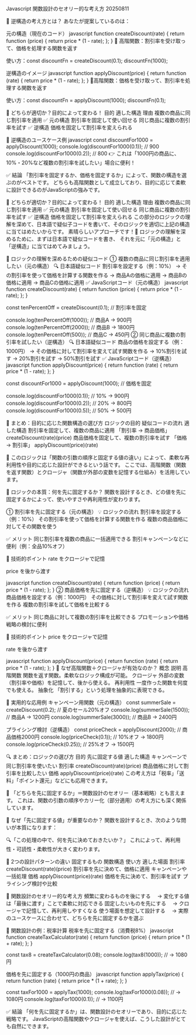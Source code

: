 Javascript 関数設計のセオリー的な考え方 20250811

🔁 逆構造の考え方とは？
あなたが提案しているのは：

元の構造（現在のコード）
javascript
function createDiscount(rate) {
  return function (price) {
    return price * (1 - rate);
  };
}
🔶 高階関数：割引率を受け取って、価格を処理する関数を返す

使い方：const discountFn = createDiscount(0.1); discountFn(1000);

逆構造のイメージ
javascript
function applyDiscount(price) {
  return function (rate) {
    return price * (1 - rate);
  };
}
🔶高階関数：価格を受け取って、割引率を処理する関数を返す

使い方：const discountFn = applyDiscount(1000); discountFn(0.1);

🧠 どちらが適切か？目的によって変わる！
目的	                        適した構造	        理由
複数の商品に同じ割引率を適用	✅ 元の構造	    割引率を固定して使い回せる
同じ商品に複数の割引率を試す	✅ 逆構造	    価格を固定して割引率を変えられる

🎯 逆構造のユースケース例
javascript
const discountFor1000 = applyDiscount(1000);
console.log(discountFor1000(0.1)); // 900
console.log(discountFor1000(0.2)); // 800
👉 これは「1000円の商品に、10%・20%など複数の割引率を試したい」場合に便利！

✅ 結論
「割引率を固定するか、価格を固定するか」によって、関数の構造を選ぶのがベストです。 
どちらも高階関数として成立しており、目的に応じて柔軟に設計できるのがJavaScriptの強みです。

🧠 どちらが適切か？目的によって変わる！ 目的 適した構造 理由 複数の商品に同じ割引率を適用 ✅ 元の構造 割引率を固定して使い回せる 同じ商品に複数の割引率を試す ✅ 逆構造 価格を固定して割引率を変えられる この部分のロジックの理解を深めて、日本語で疑似子コードを書いて、そのロジックを適切に上記の構造に当てはめたいからです。
素晴らしいアプローチです！🧩 ロジックの理解を深めるために、まずは日本語で疑似コードを書き、 それを元に「元の構造」と「逆構造」に当てはめてみましょう。

🧠 ロジックの理解を深めるための疑似コード
① 複数の商品に同じ割引率を適用したい（元の構造）
🔍 日本語疑似コード
割引率を設定する（例：10%）
→ その割引率を使って価格を計算する関数を作る
→ 商品Aの価格に適用
→ 商品Bの価格に適用
→ 商品Cの価格に適用
✅ JavaScriptコード（元の構造）
javascript
function createDiscount(rate) {
  return function (price) {
    return price * (1 - rate);
  };
}

const tenPercentOff = createDiscount(0.1); // 割引率を固定

console.log(tenPercentOff(1000)); // 商品A → 900円
console.log(tenPercentOff(2000)); // 商品B → 1800円
console.log(tenPercentOff(500));  // 商品C → 450円
② 同じ商品に複数の割引率を試したい（逆構造）
🔍 日本語疑似コード
商品の価格を設定する（例：1000円）
→ その価格に対して割引率を変えて試す関数を作る
→ 10%割引を試す
→ 20%割引を試す
→ 50%割引を試す
✅ JavaScriptコード（逆構造）
javascript
function applyDiscount(price) {
  return function (rate) {
    return price * (1 - rate);
  };
}

const discountFor1000 = applyDiscount(1000); // 価格を固定

console.log(discountFor1000(0.1)); // 10% → 900円
console.log(discountFor1000(0.2)); // 20% → 800円
console.log(discountFor1000(0.5)); // 50% → 500円

🧭 まとめ：目的に応じた関数構造の選び方
ロジックの目的	疑似コードの流れ	適した構造
割引率を固定して、複数の商品に適用	「割引率 → 商品価格」	createDiscount(rate)(price)
商品価格を固定して、複数の割引率を試す	「価格 → 割引率」	applyDiscount(price)(rate)

🧠 このロジックは「関数の引数の順序と固定する値の違い」によって、柔軟な再利用性や目的に応じた設計ができるという話です。 
ここでは、高階関数（関数を返す関数）とクロージャ（関数が外部の変数を記憶する仕組み）を活用しています。

🔁 ロジックの本質：何を先に固定するか？
関数を設計するとき、どの値を先に固定するかによって、使いやすさや再利用性が変わります。

① 割引率を先に固定する（元の構造）
💡 ロジックの流れ
割引率を設定する（例：10%）
その割引率を使って価格を計算する関数を作る
複数の商品価格に対してその関数を使う

✅ メリット
同じ割引率を複数の商品に一括適用できる
割引キャンペーンなどに便利（例：全品10%オフ）

🔧 技術的ポイント
rate をクロージャで記憶

price を後から渡す

javascript
function createDiscount(rate) {
  return function (price) {
    return price * (1 - rate);
  };
}
② 商品価格を先に固定する（逆構造）
💡 ロジックの流れ
商品価格を設定する（例：1000円）
その価格に対して割引率を変えて試す関数を作る
複数の割引率を試して価格を比較する

✅ メリット
同じ商品に対して複数の割引率を比較できる
プロモーションや価格戦略の検討に便利

🔧 技術的ポイント
price をクロージャで記憶

rate を後から渡す

javascript
function applyDiscount(price) {
  return function (rate) {
    return price * (1 - rate);
  };
}
🧠 なぜ高階関数＋クロージャが有効なのか？
概念	        説明
高階関数	関数を返す関数。柔軟なロジック構成が可能。
クロージャ	外部の変数（割引率や価格）を記憶して、後から使える。
再利用性	一度作った関数を何度でも使える。
抽象化	   「割引する」という処理を抽象的に表現できる。

🎯 実用的な応用例
キャンペーン用関数（元の構造）
const summerSale = createDiscount(0.2); // 夏のセール20%オフ
console.log(summerSale(1500)); // 商品A → 1200円
console.log(summerSale(3000)); // 商品B → 2400円

プライシング検討（逆構造）
const priceCheck = applyDiscount(2000); // 商品価格2000円
console.log(priceCheck(0.1)); // 10%オフ → 1800円
console.log(priceCheck(0.25)); // 25%オフ → 1500円

🔍 まとめ：ロジックの選び方
目的	                            先に固定する値	        適した構造
キャンペーンで同じ割引率を使いたい	    割引率	              createDiscount(rate)(price)
商品価格に対して割引率を比較したい	    価格	              applyDiscount(price)(rate)
この考え方は「税率」「送料」「ポイント還元」などにも応用できます。

🎯 「どちらを先に固定するか」＝関数設計のセオリー（基本戦略）とも言えます。
これは、関数の引数の順序やカリー化（部分適用）の考え方にも深く関係しています。

🧠 なぜ「先に固定する値」が重要なのか？
関数を設計するとき、次のような問いが本質になります：

🔍「この処理の中で、何を先に決めておきたいか？」
これによって、再利用性・可読性・柔軟性が大きく変わります。

📌 2つの設計パターンの違い
固定するもの	    関数構造	                        使い方	                    適した場面
割引率	            createDiscount(rate)(price)	    割引率を先に決めて、価格に適用	キャンペーンや一括処理
価格	            applyDiscount(price)(rate)	    価格を先に決めて、割引率を試す	プライシング検討や比較

🧪 関数設計のセオリー的な考え方
頻繁に変わるものを後にする 　→ 変化する値は「最後に渡す」ことで柔軟に対応できる
固定したいものを先にする 　→ クロージャで記憶して、再利用しやすくなる
使う場面を想定して設計する 　→ 実際のユースケースに合わせて、どちらを先に固定するかを選ぶ

🧠 関数設計の例：税率計算
税率を先に固定する（消費税8%）
javascript
function createTaxCalculator(rate) {
  return function (price) {
    return price * (1 + rate);
  };
}

const tax8 = createTaxCalculator(0.08);
console.log(tax8(1000)); // → 1080円

価格を先に固定する（1000円の商品）
javascript
function applyTax(price) {
  return function (rate) {
    return price * (1 + rate);
  };
}

const taxFor1000 = applyTax(1000);
console.log(taxFor1000(0.08)); // → 1080円
console.log(taxFor1000(0.1));  // → 1100円

✅ 結論
「何を先に固定するか」は、関数設計のセオリーであり、目的に応じた戦略です。 
JavaScriptの高階関数やクロージャを使えば、こうした設計がとても自然にできます。